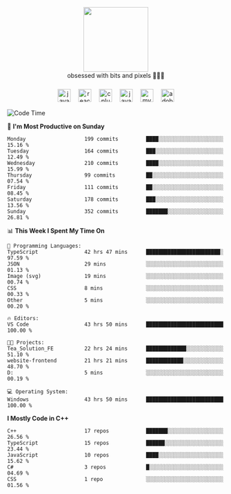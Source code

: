 


  <div align="center">
    
   <img src = "https://i.postimg.cc/W1R4TF4j/d6kpuve-c97567cf-518b-4b86-a271-5c89d88d22f7.gif"  width=150px height=150px />
 </div>

<div align="center">
  obsessed with bits and pixels 🧑‍💻🎨
</div>

  ###
<div align="center">
 <img src="https://cdn.jsdelivr.net/gh/devicons/devicon/icons/javascript/javascript-original.svg" height="30" alt="javascript logo"  />
  <img width="10" />
  <img src="https://cdn.jsdelivr.net/gh/devicons/devicon/icons/react/react-original.svg" height="30" alt="react logo"  />
  <img width="10" />
   <!--<img src="https://cdn.jsdelivr.net/gh/devicons/devicon/icons/nodejs/nodejs-original.svg" height="30" alt="nodejs logo"  />
  <img width="10" />
 <img src="https://cdn.jsdelivr.net/gh/devicons/devicon/icons/flutter/flutter-original.svg" height="30" alt="flutter logo"  />
 <img width="10" />-->
  <img src="https://cdn.jsdelivr.net/gh/devicons/devicon/icons/cplusplus/cplusplus-original.svg" height="30" alt="cpluplus logo"  />
  <img width="10" />
  <img src="https://cdn.jsdelivr.net/gh/devicons/devicon/icons/java/java-original.svg" height="30" alt="java logo"  />
  <img width="10" />
  <img src="https://skillicons.dev/icons?i=mysql" height="30" alt="mysql logo"  />
  <img width="10" />
  <img src="https://skillicons.dev/icons?i=pr" height="30" alt="adobepremierepro logo"  />
</div>

<!--START_SECTION:waka-->
![Code Time](http://img.shields.io/badge/Code%20Time-1%2C699%20hrs%209%20mins-blue)

📅 **I'm Most Productive on Sunday** 

```text
Monday                   199 commits         ████░░░░░░░░░░░░░░░░░░░░░   15.16 % 
Tuesday                  164 commits         ███░░░░░░░░░░░░░░░░░░░░░░   12.49 % 
Wednesday                210 commits         ████░░░░░░░░░░░░░░░░░░░░░   15.99 % 
Thursday                 99 commits          ██░░░░░░░░░░░░░░░░░░░░░░░   07.54 % 
Friday                   111 commits         ██░░░░░░░░░░░░░░░░░░░░░░░   08.45 % 
Saturday                 178 commits         ███░░░░░░░░░░░░░░░░░░░░░░   13.56 % 
Sunday                   352 commits         ███████░░░░░░░░░░░░░░░░░░   26.81 % 
```


📊 **This Week I Spent My Time On** 

```text
💬 Programming Languages: 
TypeScript               42 hrs 47 mins      ████████████████████████░   97.59 % 
JSON                     29 mins             ░░░░░░░░░░░░░░░░░░░░░░░░░   01.13 % 
Image (svg)              19 mins             ░░░░░░░░░░░░░░░░░░░░░░░░░   00.74 % 
CSS                      8 mins              ░░░░░░░░░░░░░░░░░░░░░░░░░   00.33 % 
Other                    5 mins              ░░░░░░░░░░░░░░░░░░░░░░░░░   00.20 % 

🔥 Editors: 
VS Code                  43 hrs 50 mins      █████████████████████████   100.00 % 

🐱‍💻 Projects: 
Tea_Solution_FE          22 hrs 24 mins      █████████████░░░░░░░░░░░░   51.10 % 
website-frontend         21 hrs 21 mins      ████████████░░░░░░░░░░░░░   48.70 % 
D:                       5 mins              ░░░░░░░░░░░░░░░░░░░░░░░░░   00.19 % 

💻 Operating System: 
Windows                  43 hrs 50 mins      █████████████████████████   100.00 % 
```

**I Mostly Code in C++** 

```text
C++                      17 repos            ███████░░░░░░░░░░░░░░░░░░   26.56 % 
TypeScript               15 repos            ██████░░░░░░░░░░░░░░░░░░░   23.44 % 
JavaScript               10 repos            ████░░░░░░░░░░░░░░░░░░░░░   15.62 % 
C#                       3 repos             █░░░░░░░░░░░░░░░░░░░░░░░░   04.69 % 
CSS                      1 repo              ░░░░░░░░░░░░░░░░░░░░░░░░░   01.56 % 
```




<!--END_SECTION:waka-->
